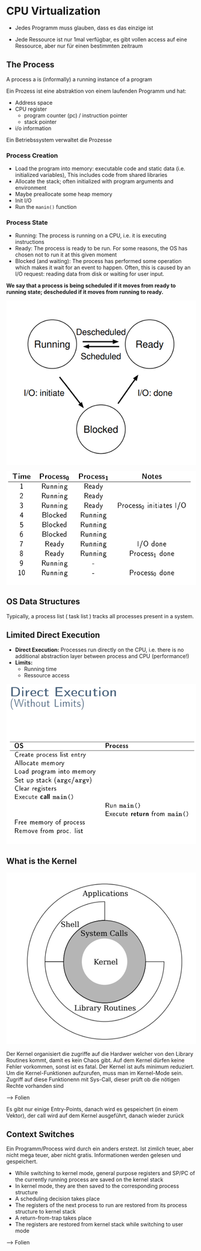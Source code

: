 # CPU Virtualization 

- Jedes Programm muss glauben, dass es das einzige ist

- Jede Ressource ist nur 1mal verfügbar, es gibt vollen access auf eine Ressource, aber nur für einen bestimmten zeitraum

## The Process
A process a is (informally) a running instance of a program

Ein Prozess ist eine abstraktion von einem laufenden Programm und hat:
- Address space
- CPU register
    - program counter (pc) / instruction pointer
    - stack pointer
- i/o information

Ein Betriebssystem verwaltet die Prozesse

### Process Creation

- Load the program into memory: executable code and static data (i.e. initialized variables), This includes code from shared libraries
- Allocate the stack; often initialized with program arguments and environment
- Maybe preallocate some heap memory
- Init I/O
- Run the `manin()` function

### Process State

- Running: The process is running on a CPU, i.e. it is executing instructions
- Ready: The process is ready to be run. For some reasons, the OS has chosen not to run it at this given moment
- Blocked (and waiting): The process has performed some operation which makes it wait for an event to happen. Often, this is caused by an I/O request: reading data from disk or waiting for user input.

**We say that a process is being scheduled if it moves from ready to running state; descheduled if it moves from running to ready.**

![img.png](assets/process_state.png)

![img.png](assets/process_state_trace.png)

## OS Data Structures

Typically, a process list ( task list ) tracks all processes present in a system.



## Limited Direct Execution

- **Direct Execution:** Processes run directly on the CPU, i.e. there is no additional abstraction layer between process and CPU (performance!)
- **Limits:** 
    - Running time
    - Ressource access
      
![img.png](assets/direct_execution.png)

## What is the Kernel

![img.png](assets/kernel.png)

Der Kernel organisiert die zugriffe auf die Hardwer welcher von den Library Routines kommt, damit es kein Chaos gibt. Auf dem Kernel dürfen keine Fehler vorkommen, sonst ist es fatal. Der Kernel ist aufs minimum reduziert. Um die Kernel-Funktionen aufzurufen, muss man im Kernel-Mode sein. Zugriff auf diese Funktionenn mit Sys-Call, dieser prüft ob die nötigen Rechte vorhanden sind

--> Folien

Es gibt nur einige Entry-Points, danach wird es gespeichert (in einem Vektor), der call wird auf dem Kernel ausgeführt, danach wieder zurück


## Context Switches

Ein Programm/Process wird durch ein anders erstezt. Ist zimlich teuer, aber nicht mega teuer, aber nicht gratis. Informationen werden gelesen und gespeichert.

- While switching to kernel mode, general purpose registers and SP/PC of the currently running process are saved on the kernel stack
- In kernel mode, they are then saved to the corresponding process structure
- A scheduling decision takes place
- The registers of the next process to run are restored from its process structure to kernel stack
- A return-from-trap takes place
- The registers are restored from kernel stack while switching to user mode

--> Folien
